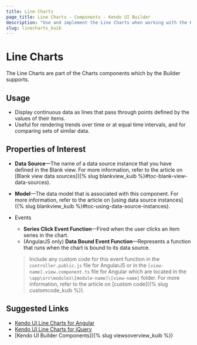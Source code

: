 ```yaml
---
title: Line Charts
page_title: Line Charts - Components - Kendo UI Builder
description: "Use and implement the Line Charts when working with the Kendo UI Builder tool for creating and managing Angular and AngularJS-based web applications."
slug: linecharts_kuib
---
```


# Line Charts

The Line Charts are part of the Charts components which by the Builder supports.

## Usage

* Display continuous data as lines that pass through points defined by the values of their items.
* Useful for rendering trends over time or at equal time intervals, and for comparing sets of similar data.

## Properties of Interest

* **Data Source**&mdash;The name of a data source instance that you have defined in the Blank view. For more information, refer to the article on [Blank view data sources]({% slug blankview_kuib %}#toc-blank-view-data-sources).
* **Model**&mdash;The data model that is associated with this component. For more information, refer to the article on [using data source instances]({% slug blankview_kuib %}#toc-using-data-source-instances).
* Events
    * **Series Click Event Function**&mdash;Fired when the user clicks an item series in the chart.
    * (AngularJS only) **Data Bound Event Function**&mdash;Represents a function that runs when the chart is bound to its data source.

    > Include any custom code for this event function in the `controller.public.js` file for AngularJS or in the `[view-name].view.component.ts` file for Angular which are located in the `\app\src\modules\[module-name]\[view-name]` folder. For more information, refer to the article on [custom code]({% slug customcode_kuib %}).

## Suggested Links

* [Kendo UI Line Charts for Angular](https://www.telerik.com/kendo-angular-ui/components/charts/series-types/line/)
* [Kendo UI Line Charts for jQuery](https://demos.telerik.com/kendo-ui/line-charts/index)
* [Kendo UI Builder Components]({% slug viewsoverview_kuib %})
